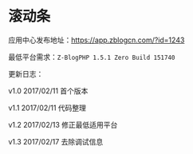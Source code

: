 # 滚动条

应用中心发布地址：https://app.zblogcn.com/?id=1243

最低平台需求：`Z-BlogPHP 1.5.1 Zero Build 151740`

更新日志：

v1.0 2017/02/11 首个版本

v1.1 2017/02/11 代码整理

v1.2 2017/02/13 修正最低适用平台

v1.3 2017/02/17 去除调试信息